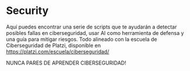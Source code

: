 # Security
Aquí puedes encontrar una serie de scripts que te ayudarán a detectar posibles fallas en ciberseguridad, usar AI como herramienta de defensa y una guía para mitigar riesgos.
Todo alineado con la escuela de Ciberseguridad de Platzi, disponible en https://platzi.com/escuela/ciberseguridad/

NUNCA PARES DE APRENDER CIBERSEGURIDAD!